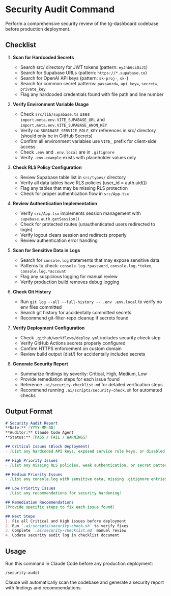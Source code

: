 # Security Audit Command

Perform a comprehensive security review of the tg-dashboard codebase before production deployment.

## Checklist

1. **Scan for Hardcoded Secrets**
   - Search src/ directory for JWT tokens (pattern: `eyJhbGciOiJI`)
   - Search for Supabase URLs (pattern: `https://*.supabase.co`)
   - Search for OpenAI API keys (pattern: `sk-proj-`, `sk-`)
   - Search for common secret patterns: `password=`, `api_key=`, `secret=`, `private_key`
   - Flag any hardcoded credentials found with file path and line number

2. **Verify Environment Variable Usage**
   - Check `src/lib/supabase.ts` uses `import.meta.env.VITE_SUPABASE_URL` and `import.meta.env.VITE_SUPABASE_ANON_KEY`
   - Verify no `SUPABASE_SERVICE_ROLE_KEY` references in src/ directory (should only be in GitHub Secrets)
   - Confirm all environment variables use `VITE_` prefix for client-side access
   - Check `.env` and `.env.local` are in `.gitignore`
   - Verify `.env.example` exists with placeholder values only

3. **Check RLS Policy Configuration**
   - Review Supabase table list in `src/types/` directory
   - Verify all data tables have RLS policies (user_id = auth.uid())
   - Flag any tables that may be missing RLS protection
   - Check for proper authentication flow in `src/App.tsx`

4. **Review Authentication Implementation**
   - Verify `src/App.tsx` implements session management with `supabase.auth.getSession()`
   - Check for protected routes (unauthenticated users redirected to login)
   - Verify logout clears session and redirects properly
   - Review authentication error handling

5. **Scan for Sensitive Data in Logs**
   - Search for `console.log` statements that may expose sensitive data
   - Patterns to check: `console.log.*password`, `console.log.*token`, `console.log.*account`
   - Flag any suspicious logging for manual review
   - Verify production build removes debug logging

6. **Check Git History**
   - Run `git log --all --full-history -- .env .env.local` to verify no env files committed
   - Search git history for accidentally committed secrets
   - Recommend git-filter-repo cleanup if secrets found

7. **Verify Deployment Configuration**
   - Check `.github/workflows/deploy.yml` includes security check step
   - Verify GitHub Actions secrets properly configured
   - Confirm HTTPS enforcement on custom domain
   - Review build output (dist/) for accidentally included secrets

8. **Generate Security Report**
   - Summarize findings by severity: Critical, High, Medium, Low
   - Provide remediation steps for each issue found
   - Reference `.ai/security-checklist.md` for detailed verification steps
   - Recommend running `.ai/scripts/security-check.sh` for automated checks

## Output Format

```markdown
# Security Audit Report
**Date:** [YYYY-MM-DD]
**Auditor:** Claude Code Agent
**Status:** [PASS / FAIL / WARNINGS]

## Critical Issues (Block Deployment)
- [List any hardcoded API keys, exposed service role keys, or disabled RLS]

## High Priority Issues
- [List any missing RLS policies, weak authentication, or secret patterns]

## Medium Priority Issues
- [List any console.log with sensitive data, missing .gitignore entries]

## Low Priority Issues
- [List any recommendations for security hardening]

## Remediation Recommendations
[Provide specific steps to fix each issue found]

## Next Steps
1. Fix all Critical and High issues before deployment
2. Run `.ai/scripts/security-check.sh` to verify fixes
3. Complete `.ai/security-checklist.md` manual review
4. Update security audit log in checklist document
```

## Usage

Run this command in Claude Code before any production deployment:

```
/security-audit
```

Claude will automatically scan the codebase and generate a security report with findings and recommendations.

